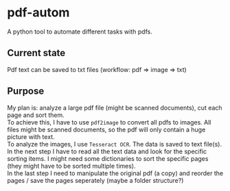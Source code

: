 # pdf-autom
A python tool to automate different tasks with pdfs.

## Current state
Pdf text can be saved to txt files (workflow: pdf => image => txt)

## Purpose
My plan is: analyze a large pdf file (might be scanned documents), cut each page and sort them.\
To achieve this, I have to use ``pdf2image`` to convert all pdfs to images. All files might be scanned documents, so the pdf will only contain a huge picture with text.\
To analyze the images, I use ``Tesseract OCR``. The data is saved to text file(s).\
In the next step I have to read all the text data and look for the specific sorting items. I might need some dictionaries to sort the specific pages (they might have to be sorted multiple times).\
In the last step I need to manipulate the original pdf (a copy) and reorder the pages / save the pages seperately (maybe a folder structure?)
